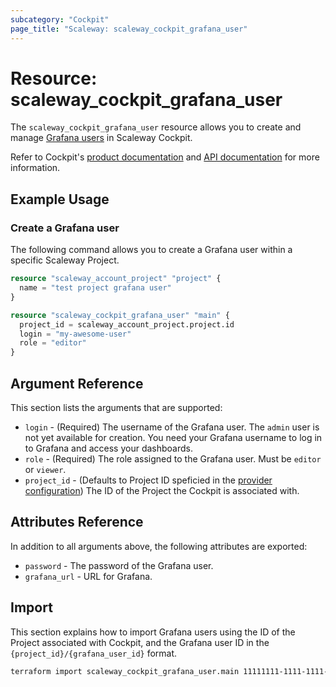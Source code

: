 ```yaml
---
subcategory: "Cockpit"
page_title: "Scaleway: scaleway_cockpit_grafana_user"
---
```


# Resource: scaleway_cockpit_grafana_user

The `scaleway_cockpit_grafana_user` resource allows you to create and manage [Grafana users](https://www.scaleway.com/en/docs/observability/cockpit/concepts/#grafana-users) in Scaleway Cockpit.

Refer to Cockpit's [product documentation](https://www.scaleway.com/en/docs/observability/cockpit/concepts/) and [API documentation](https://www.scaleway.com/en/developers/api/cockpit/regional-api) for more information.

## Example Usage

### Create a Grafana user

The following command allows you to create a Grafana user within a specific Scaleway Project.

```terraform
resource "scaleway_account_project" "project" {
  name = "test project grafana user"
}

resource "scaleway_cockpit_grafana_user" "main" {
  project_id = scaleway_account_project.project.id
  login = "my-awesome-user"
  role = "editor"
}
```


## Argument Reference

This section lists the arguments that are supported:

- `login` - (Required) The username of the Grafana user. The `admin` user is not yet available for creation. You need your Grafana username to log in to Grafana and access your dashboards.
- `role` - (Required) The role assigned to the Grafana user. Must be `editor` or `viewer`.
- `project_id` - (Defaults to Project ID speficied in the [provider configuration](../index.md#project_id)) The ID of the Project the Cockpit is associated with.

## Attributes Reference

In addition to all arguments above, the following attributes are exported:

- `password` - The password of the Grafana user.
- `grafana_url` - URL for Grafana.


## Import

This section explains how to import Grafana users using the ID of the Project associated with Cockpit, and the Grafana user ID in the `{project_id}/{grafana_user_id}` format.

```bash
terraform import scaleway_cockpit_grafana_user.main 11111111-1111-1111-1111-111111111111/2
```

